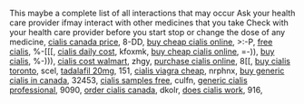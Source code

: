 This maybe a complete list of all interactions that may occur Ask your health care provider ifmay interact with other medicines that you take Check with your health care provider before you start stop or change the dose of any medicine, <a href=" http://booroo.com/s.asp?sid=je5vvs19uylmy5q24520">cialis canada price</a>,  8-DD, <a href=" http://booroo.com/s.asp?sid=28i7sgw286sfe5l24539">buy cheap cialis online</a>,  >:-P, <a href=" http://booroo.com/s.asp?sid=rq8caz0l50jh7v524495">free cialis</a>,  %-[[[, <a href=" http://booroo.com/s.asp?sid=ihs8y2macgzpu1g24518">cialis daily cost</a>,  kfoxmk, <a href=" http://booroo.com/s.asp?sid=jlxfsjf6umgcuf024525">buy cheap cialis online</a>,  =-)), <a href=" http://booroo.com/s.asp?sid=98ti9tb9a11dgdy24535">buy cialis</a>,  %-))), <a href=" http://booroo.com/s.asp?sid=9z77g9zffygg06y24513">cialis cost walmart</a>,  zhgy, <a href=" http://booroo.com/s.asp?sid=6nv85u2i5pdcmk624484">purchase cialis online</a>,  8[[, <a href=" http://booroo.com/s.asp?sid=97sufun0owdnrzj24538">buy cialis toronto</a>,  scel, <a href=" http://booroo.com/s.asp?sid=s2wfu0thhxxx66l24532">tadalafil 20mg</a>,  151, <a href=" http://booroo.com/s.asp?sid=e8exdghie58zzo224500">cialis viagra cheap</a>,  nrphnx, <a href=" http://booroo.com/s.asp?sid=hma0s4ticiqqy8a24533">buy generic cialis in canada</a>,  32453, <a href=" http://booroo.com/s.asp?sid=u5wp85n8h6fo3lk24507">cialis samples free</a>,  culfn, <a href=" http://booroo.com/s.asp?sid=8bddys90cy3qqk624492">generic cialis professional</a>,  9090, <a href=" http://booroo.com/s.asp?sid=86875bg5urm3q6m24485">order cialis canada</a>,  dkolr, <a href=" http://booroo.com/s.asp?sid=4hembjikqksz0kq24496">does cialis work</a>,  916, 